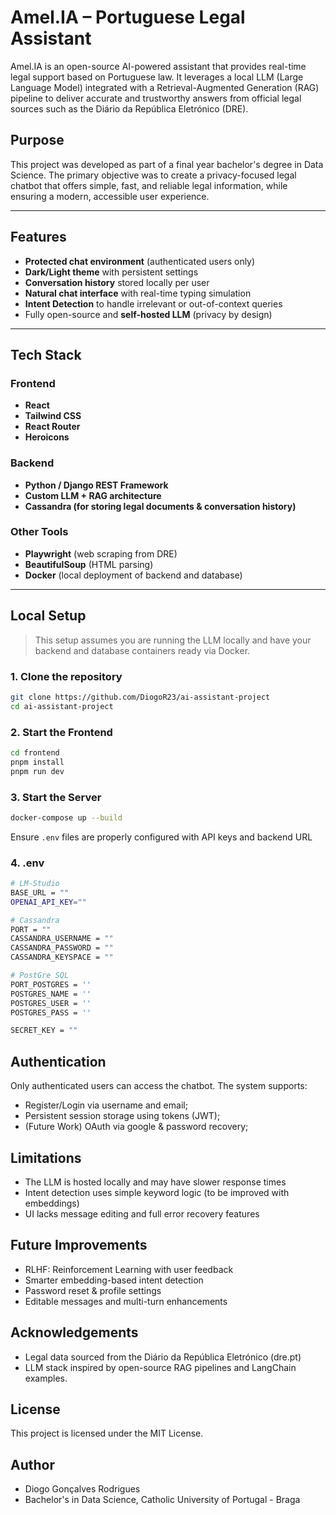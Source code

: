# Amel.IA – Portuguese Legal Assistant

Amel.IA is an open-source AI-powered assistant that provides real-time legal support based on Portuguese law. It leverages a local LLM (Large Language Model) integrated with a Retrieval-Augmented Generation (RAG) pipeline to deliver accurate and trustworthy answers from official legal sources such as the Diário da República Eletrónico (DRE).

## Purpose

This project was developed as part of a final year bachelor's degree in Data Science. The primary objective was to create a privacy-focused legal chatbot that offers simple, fast, and reliable legal information, while ensuring a modern, accessible user experience.

---

## Features

- **Protected chat environment** (authenticated users only)
- **Dark/Light theme** with persistent settings
- **Conversation history** stored locally per user
- **Natural chat interface** with real-time typing simulation
- **Intent Detection** to handle irrelevant or out-of-context queries
- Fully open-source and **self-hosted LLM** (privacy by design)

---

## Tech Stack

### Frontend
- **React**
- **Tailwind CSS**
- **React Router**
- **Heroicons**

### Backend
- **Python / Django REST Framework**
- **Custom LLM + RAG architecture**
- **Cassandra (for storing legal documents & conversation history)**

### Other Tools
- **Playwright** (web scraping from DRE)
- **BeautifulSoup** (HTML parsing)
- **Docker** (local deployment of backend and database)

---

## Local Setup

> This setup assumes you are running the LLM locally and have your backend and database containers ready via Docker.

### 1. Clone the repository
```bash
git clone https://github.com/DiogoR23/ai-assistant-project
cd ai-assistant-project
```

### 2. Start the Frontend
```bash
cd frontend
pnpm install
pnpm run dev
```

### 3. Start the Server
```bash
docker-compose up --build
```
Ensure `.env` files are properly configured with API keys and backend URL

### 4. .env
```bash
# LM-Studio
BASE_URL = ""
OPENAI_API_KEY=""

# Cassandra
PORT = ""
CASSANDRA_USERNAME = ""
CASSANDRA_PASSWORD = ""
CASSANDRA_KEYSPACE = ""

# PostGre SQL
PORT_POSTGRES = ''
POSTGRES_NAME = ''
POSTGRES_USER = ''
POSTGRES_PASS = ''

SECRET_KEY = ""
```

## Authentication

Only authenticated users can access the chatbot. The system supports:
- Register/Login via username and email;
- Persistent session storage using tokens (JWT);
- (Future Work) OAuth via google & password recovery;

## Limitations

- The LLM is hosted locally and may have slower response times
- Intent detection uses simple keyword logic (to be improved with embeddings)
- UI lacks message editing and full error recovery features

## Future Improvements

- RLHF: Reinforcement Learning with user feedback
- Smarter embedding-based intent detection
- Password reset & profile settings
- Editable messages and multi-turn enhancements

## Acknowledgements

- Legal data sourced from the Diário da República Eletrónico (dre.pt)
- LLM stack inspired by open-source RAG pipelines and LangChain examples.

## License

This project is licensed under the MIT License.

## Author

- Diogo Gonçalves Rodrigues
- Bachelor's in Data Science, Catholic University of Portugal - Braga
